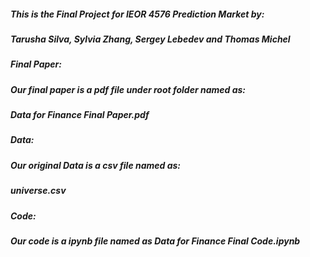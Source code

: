 ##### This is the Final Project for IEOR 4576 Prediction Market by:

##### Tarusha Silva, Sylvia Zhang, Sergey Lebedev and Thomas Michel

##### Final Paper:
##### Our final paper is a pdf file under root folder named as: 
##### Data for Finance Final Paper.pdf


##### Data:
##### Our original Data is  a csv file named as: 
##### universe.csv

##### Code: 
##### Our code is a ipynb file named as Data for Finance Final Code.ipynb
